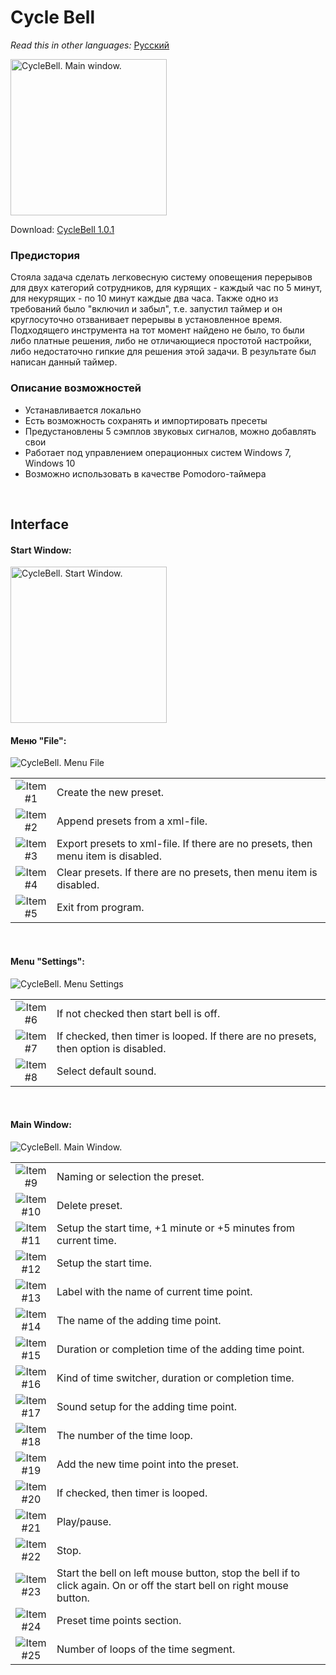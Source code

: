 # Cycle Bell 
*Read this in other languages:* [Русский](README.md)

<img src="https://github.com/p1eXu5/CycleBell/blob/development/images/demonstration.png" alt="CycleBell. Main window." width="250" />

Download: [CycleBell 1.0.1](https://github.com/p1eXu5/CycleBell/releases/download/1.0.1/CycleBell.msi)


### Предистория

Стояла задача сделать легковесную систему оповещения перерывов для двух категорий сотрудников, для курящих - каждый час по 5 минут, для некурящих - по 10 минут каждые два часа. Также одно из требований было "включил и забыл", т.е. запустил таймер и он круглосуточно отзванивает перерывы в установленное время. Подходящего инструмента на тот момент найдено не было, то были либо платные решения, либо не отличающиеся простотой настройки, либо недостаточно гипкие для решения этой задачи. В результате был написан данный таймер.

### Описание возможностей

- Устанавливается локально
- Есть возможность сохранять и импортировать пресеты
- Предустановлены 5 сэмплов звуковых сигналов, можно добавлять свои
- Работает под управлением операционных систем Windows 7, Windows 10
- Возможно использовать в качестве Pomodoro-таймера

<br/>

Interface
------

#### Start Window:

<img src="https://github.com/p1eXu5/CycleBell/blob/development/images/start-window.png" alt="CycleBell. Start Window." width="250" />

#### Меню "File":

<img src="https://github.com/p1eXu5/CycleBell/blob/development/images/menu-file.png" alt="CycleBell. Menu File" />
 
<table border="0">
  <tbody>
    <tr>
      <td width="50" align="center" valign="middle">
        <img src="https://github.com/p1eXu5/CycleBell/blob/development/images/item1.png" alt="Item #1" align="top" />
      </td>
      <td>
        Create the new preset.
      </td>
    </tr>
    <tr>
      <td width="50" align="center" valign="middle">
        <img src="https://github.com/p1eXu5/CycleBell/blob/development/images/item2.png" alt="Item #2" align="top" />
      </td>
      <td>
        Append presets from a xml-file.
      </td>
    </tr>
    <tr>
      <td width="50" align="center" valign="middle">
        <img src="https://github.com/p1eXu5/CycleBell/blob/development/images/item3.png" alt="Item #3" align="top"  />
      </td>
      <td>
        Export presets to xml-file. If there are no presets, then menu item is disabled.
      </td>
    </tr>
    <tr>
      <td width="50" align="center" valign="middle">
        <img src="https://github.com/p1eXu5/CycleBell/blob/development/images/item4.png" alt="Item #4" align="top" />
      </td>
      <td>
        Clear presets. If there are no presets, then menu item is disabled.
      </td>
    </tr>
    <tr>
      <td width="50" align="center" valign="middle">
        <img src="https://github.com/p1eXu5/CycleBell/blob/development/images/item5.png" alt="Item #5" align="top" />
      </td>
      <td>
        Exit from program.
      </td>
    </tr>
  </tbody>
</table>

<br/>

#### Menu "Settings":

<img src="https://github.com/p1eXu5/CycleBell/blob/development/images/menu-settings.png" alt="CycleBell. Menu Settings" />
 
<table border="0">
  <tbody>
    <tr>
      <td width="50" align="center" valign="middle">
        <img src="https://github.com/p1eXu5/CycleBell/blob/development/images/item6.png" alt="Item #6" align="top" />
      </td>
      <td>
        If not checked then start bell is off. 
      </td>
    </tr>
    <tr>
      <td width="50" align="center" valign="middle">
        <img src="https://github.com/p1eXu5/CycleBell/blob/development/images/item7.png" alt="Item #7" align="top" />
      </td>
      <td>
        If checked, then timer is looped. If there are no presets, then option is disabled.
      </td>
    </tr>
    <tr>
      <td width="50" align="center" valign="middle">
        <img src="https://github.com/p1eXu5/CycleBell/blob/development/images/item8.png" alt="Item #8" align="top"  />
      </td>
      <td>
        Select default sound.
      </td>
    </tr>
  </tbody>
</table>

<br/>

#### Main Window:

<img src="https://github.com/p1eXu5/CycleBell/blob/development/images/main-window.png" alt="CycleBell. Main Window." />
 
<table border="0">
  <tbody>
    <tr>
      <td width="50" align="center" valign="middle">
        <img src="https://github.com/p1eXu5/CycleBell/blob/development/images/item9.png" alt="Item #9" align="top" />
      </td>
      <td>
        Naming or selection the preset.
      </td>
    </tr>
    <tr>
      <td width="50" align="center" valign="middle">
        <img src="https://github.com/p1eXu5/CycleBell/blob/development/images/item10.png" alt="Item #10" align="top" />
      </td>
      <td>
        Delete preset.
      </td>
    </tr>
    <tr>
      <td width="50" align="center" valign="middle">
        <img src="https://github.com/p1eXu5/CycleBell/blob/development/images/item11.png" alt="Item #11" align="top"  />
      </td>
      <td>
        Setup the start time, +1 minute or +5 minutes from current time.
      </td>
    </tr>
    <tr>
      <td width="50" align="center" valign="middle">
        <img src="https://github.com/p1eXu5/CycleBell/blob/development/images/item12.png" alt="Item #12" align="top"  />
      </td>
      <td>
        Setup the start time.
      </td>
    </tr>
    <tr>
      <td width="50" align="center" valign="middle">
        <img src="https://github.com/p1eXu5/CycleBell/blob/development/images/item13.png" alt="Item #13" align="top"  />
      </td>
      <td>
        Label with the name of current time point.
      </td>
    </tr>
    <tr>
      <td width="50" align="center" valign="middle">
        <img src="https://github.com/p1eXu5/CycleBell/blob/development/images/item14.png" alt="Item #14" align="top"  />
      </td>
      <td>
        The name of the adding time point.
      </td>
    </tr>
    <tr>
      <td width="50" align="center" valign="middle">
        <img src="https://github.com/p1eXu5/CycleBell/blob/development/images/item15.png" alt="Item #15" align="top"  />
      </td>
      <td>
        Duration or completion time of the adding time point.
      </td>
    </tr>
    <tr>
      <td width="50" align="center" valign="middle">
        <img src="https://github.com/p1eXu5/CycleBell/blob/development/images/item16.png" alt="Item #16" align="top"  />
      </td>
      <td>
        Kind of time switcher, duration or completion time.
      </td>
    </tr>
    <tr>
      <td width="50" align="center" valign="middle">
        <img src="https://github.com/p1eXu5/CycleBell/blob/development/images/item17.png" alt="Item #17" align="top"  />
      </td>
      <td>
        Sound setup for the adding time point.
      </td>
    </tr>
    <tr>
      <td width="50" align="center" valign="middle">
        <img src="https://github.com/p1eXu5/CycleBell/blob/development/images/item18.png" alt="Item #18" align="top"  />
      </td>
      <td>
        The number of the time loop.
      </td>
    </tr>
    <tr>
      <td width="50" align="center" valign="middle">
        <img src="https://github.com/p1eXu5/CycleBell/blob/development/images/item19.png" alt="Item #19" align="top"  />
      </td>
      <td>
        Add the new time point into the preset.
      </td>
    </tr>
    <tr>
      <td width="50" align="center" valign="middle">
        <img src="https://github.com/p1eXu5/CycleBell/blob/development/images/item20.png" alt="Item #20" align="top"  />
      </td>
      <td>
        If checked, then timer is looped.
      </td>
    </tr>
    <tr>
      <td width="50" align="center" valign="middle">
        <img src="https://github.com/p1eXu5/CycleBell/blob/development/images/item21.png" alt="Item #21" align="top"  />
      </td>
      <td>
        Play/pause.
      </td>
    </tr>
    <tr>
      <td width="50" align="center" valign="middle">
        <img src="https://github.com/p1eXu5/CycleBell/blob/development/images/item22.png" alt="Item #22" align="top"  />
      </td>
      <td>
        Stop.
      </td>
    </tr>
    <tr>
      <td width="50" align="center" valign="middle">
        <img src="https://github.com/p1eXu5/CycleBell/blob/development/images/item23.png" alt="Item #23" align="top"  />
      </td>
      <td>
        Start the bell on left mouse button, stop the bell if to click again. On or off the start bell on right mouse button.
      </td>
    </tr>
    <tr>
      <td width="50" align="center" valign="middle">
        <img src="https://github.com/p1eXu5/CycleBell/blob/development/images/item24.png" alt="Item #24" align="top"  />
      </td>
      <td>
        Preset time points section.
      </td>
    </tr>
    <tr>
      <td width="50" align="center" valign="middle">
        <img src="https://github.com/p1eXu5/CycleBell/blob/development/images/item25.png" alt="Item #25" align="top"  />
      </td>
      <td>
        Number of loops of the time segment.
      </td>
    </tr>
  </tbody>
</table>

